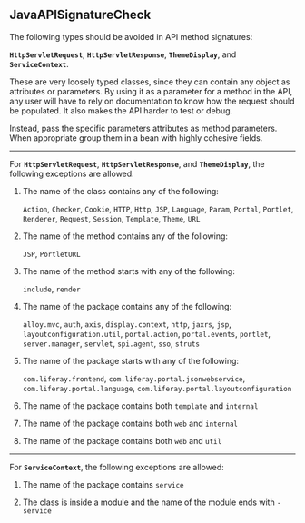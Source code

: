 ## JavaAPISignatureCheck

The following types should be avoided in API method signatures:

**`HttpServletRequest`**, **`HttpServletResponse`**, **`ThemeDisplay`**, and
**`ServiceContext`**.

These are very loosely typed classes, since they can contain any object as
attributes or parameters. By using it as a parameter for a method in the API,
any user will have to rely on documentation to know how the request should be
populated. It also makes the API harder to test or debug.

Instead, pass the specific parameters attributes as method parameters. When
appropriate group them in a bean with highly cohesive fields.
___

For **`HttpServletRequest`**, **`HttpServletResponse`**, and **`ThemeDisplay`**,
the following exceptions are allowed:

1. The name of the class contains any of the following:

   `Action`, `Checker`, `Cookie`, `HTTP`, `Http`, `JSP`, `Language`, `Param`,
`Portal`, `Portlet`, `Renderer`, `Request`, `Session`, `Template`, `Theme`,
`URL`

1. The name of the method contains any of the following:

   `JSP`, `PortletURL`

1. The name of the method starts with any of the following:

   `include`, `render`

1. The name of the package contains any of the following:

   `alloy.mvc`, `auth`, `axis`, `display.context`, `http`, `jaxrs`, `jsp`,
`layoutconfiguration.util`, `portal.action`, `portal.events`, `portlet`,
`server.manager`, `servlet`, `spi.agent`, `sso`, `struts`

1. The name of the package starts with any of the following:

   `com.liferay.frontend`, `com.liferay.portal.jsonwebservice`,
`com.liferay.portal.language`, `com.liferay.portal.layoutconfiguration`

1. The name of the package contains both `template` and `internal`

1. The name of the package contains both `web` and `internal`

1. The name of the package contains both `web` and `util`
___
For **`ServiceContext`**, the following exceptions are allowed:

1. The name of the package contains `service`

1. The class is inside a module and the name of the module ends with `-service`